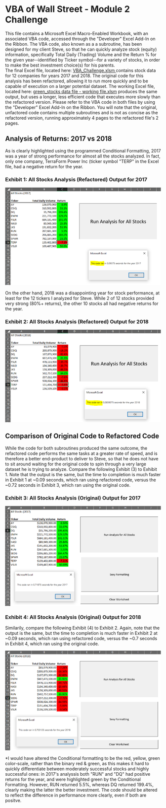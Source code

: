 # VBA of Wall Street - Module 2 Challenge
This file contains a Microsoft Excel Macro-Enabled Workbook, with an associated VBA code, accessed through the "Developer" Excel Add-In on the Ribbon.
The VBA code, also known as a a subroutine, has been designed for my client Steve, so that he can quickly analyze stock (equity) information, specifically Total Daily (Trading) Volume and the Return % for the given year--identified by Ticker symbol--for a variety of stocks, in order to make the best investment choice(s) for his parents.  
The final Excel file, located here: [VBA_Challenge.xlsm ](https://github.com/deltaLyd/Module2VBA/blob/main/VBA_Challenge.xlsm) contains stock data for 12 companies for years 2017 and 2018.  The original code for this analysis has been refactored, allowing it to run more quickly and to be capable of execution on a larger potential dataset.  The working Excel file, located here: [green_stocks data file - working file.xlsm](https://github.com/deltaLyd/Module2VBA/blob/main/green_stocks%20data%20file%20-%20working%20file.xlsm) produces the same output, but uses a longer, less efficient code that executes more slowly than the refactored version.  Please refer to the VBA code in both files by using the "Developer" Excel Add-In on the Ribbon.  You will note that the original, unfactored code contains multiple subroutines and is not as concise as the refactored version, running approximately 4 pages to the refactored file's 2 pages.
## Analysis of Returns: 2017 vs 2018
As is clearly highlighted using the programmed Conditional Formatting, 2017 was a year of strong performance for almost all the stocks analyzed.  In fact, only one company, TerraForm Power Inc (ticker symbol "TERP" in the Excel file, had a negative return for the year. 
### Exhibit 1: All Stocks Analysis (Refactored) Output for 2017
![VBA_Challenge_2017.PNG](https://github.com/deltaLyd/Module2VBA/blob/main/Resources/VBA_Challenge_2017.PNG)

On the other hand, 2018 was a disappointing year for stock performance, at least for the 12 tickers I analyzed for Steve. While 2 of 12 stocks provided very strong (80%+ returns), the other 10 stocks all had negative returns for the year.

### Exhibit 2: All Stocks Analysis (Refactored) Output for 2018
![VBA_Challenge_2018.PNG](https://github.com/deltaLyd/Module2VBA/blob/main/Resources/VBA_Challenge_2018.PNG)

## Comparison of Original Code to Refactored Code
While the code for both subroutines produced the same outcome, the refactored code performs the same tasks at a greater rate of speed, and is therefore a better end-product to deliver to Steve, so that he does not have to sit around waiting for the original code to spin through a very large dataset he is trying to analyze. 
Compare the following Exhibit (3) to Exhibit 1. Note that the output is the same, but the time to completion is much faster in Exhibit 1 at ~0.09 seconds, which ran using refactored code, versus the ~0.72 seconds in Exhibit 3, which ran using the original code.
### Exhibit 3: All Stocks Analysis (Original) Output for 2017
![VBA_Challenge_2017 - Initial.PNG](https://github.com/deltaLyd/Module2VBA/blob/main/Resources/VBA_Challenge_2017%20-%20Initial.PNG)
### Exhibit 4: All Stocks Analysis (Original) Output for 2018
Similarily, compare the following Exhibit (4) to Exhibit 2. Again, note that the output is the same, but the time to completion is much faster in Exhibit 2 at ~0.09 seconds, which ran using refactored code, versus the ~0.7 seconds in Exhibit 4, which ran using the original code.

![VBA_Challenge_2018 - Initial.PNG](https://github.com/deltaLyd/Module2VBA/blob/main/Resources/VBA_Challenge_2018%20-%20Initial.PNG)





*I would have altered the Conditional formatting to be the red, yellow, green color-scale, rather than the binary red & green, as this makes it hard to quickly differentiate between moderately successful stocks and highly successful ones: in 2017's analyssis both "RUN" and "DQ" had positive returns for the year, and were highlighted green by the Conditional Formatting. However, RUN returned 5.5%, whereas DQ returned 199.4%, clearly making the latter the better investment. The code should be altered to reflect the difference in performance more clearly, even if both are positve.
